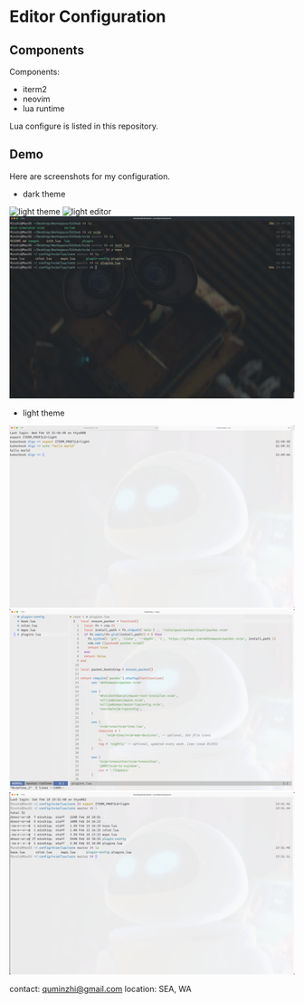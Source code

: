 # Editor Configuration

## Components

Components:

- iterm2
- neovim
- lua runtime

Lua configure is listed in this repository.

## Demo

Here are screenshots for my configuration.

- dark theme

![light theme](./images/dark1.png)
![light editor](./images/dark2.png)
![light demo](./images/dark3.png)

- light theme

![dark theme](./images/light1.png)
![dark editor](./images/light2.png)
![dark demo](./images/light3.png)

contact: quminzhi@gmail.com
location: SEA, WA
